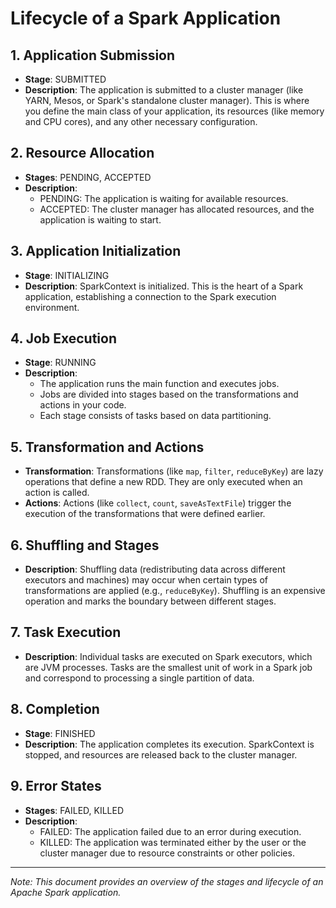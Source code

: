 
# Lifecycle of a Spark Application

## 1. Application Submission
- **Stage**: SUBMITTED
- **Description**: The application is submitted to a cluster manager (like YARN, Mesos, or Spark's standalone cluster manager). This is where you define the main class of your application, its resources (like memory and CPU cores), and any other necessary configuration.

## 2. Resource Allocation
- **Stages**: PENDING, ACCEPTED
- **Description**: 
  - PENDING: The application is waiting for available resources. 
  - ACCEPTED: The cluster manager has allocated resources, and the application is waiting to start. 

## 3. Application Initialization
- **Stage**: INITIALIZING
- **Description**: SparkContext is initialized. This is the heart of a Spark application, establishing a connection to the Spark execution environment.

## 4. Job Execution
- **Stage**: RUNNING
- **Description**: 
  - The application runs the main function and executes jobs. 
  - Jobs are divided into stages based on the transformations and actions in your code. 
  - Each stage consists of tasks based on data partitioning.

## 5. Transformation and Actions
- **Transformation**: Transformations (like `map`, `filter`, `reduceByKey`) are lazy operations that define a new RDD. They are only executed when an action is called.
- **Actions**: Actions (like `collect`, `count`, `saveAsTextFile`) trigger the execution of the transformations that were defined earlier.

## 6. Shuffling and Stages
- **Description**: Shuffling data (redistributing data across different executors and machines) may occur when certain types of transformations are applied (e.g., `reduceByKey`). Shuffling is an expensive operation and marks the boundary between different stages.

## 7. Task Execution
- **Description**: Individual tasks are executed on Spark executors, which are JVM processes. Tasks are the smallest unit of work in a Spark job and correspond to processing a single partition of data.

## 8. Completion
- **Stage**: FINISHED
- **Description**: The application completes its execution. SparkContext is stopped, and resources are released back to the cluster manager.

## 9. Error States
- **Stages**: FAILED, KILLED
- **Description**: 
  - FAILED: The application failed due to an error during execution.
  - KILLED: The application was terminated either by the user or the cluster manager due to resource constraints or other policies.

---
*Note: This document provides an overview of the stages and lifecycle of an Apache Spark application.*
